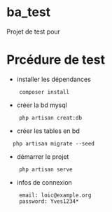 # ba_test
 Projet de test pour
# Prcédure de test
 - installer les dépendances
~~~~
    composer install
~~~~
 - créer la bd mysql
~~~~
    php artisan creat:db
~~~~
 - créer les tables en bd
~~~~
  php artisan migrate --seed
~~~~
 - démarrer le projet
~~~~
    php artisan serve
~~~~
 - infos de connexion
~~~~
    email: loic@example.org
    password: Yves1234*
~~~~
